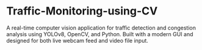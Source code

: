 # Traffic-Monitoring-using-CV
A real-time computer vision application for traffic detection and congestion analysis using YOLOv8, OpenCV, and Python. Built with a modern GUI and designed for both live webcam feed and video file input.
